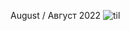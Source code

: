 August / Август 2022
![til](https://media3.giphy.com/media/v1.Y2lkPTc5MGI3NjExOTlteTV0enh5ZXp5cXRyZGRhMHEydzh2Y3Jpdm1xMzNtaHdyd3RteSZlcD12MV9pbnRlcm5hbF9naWZfYnlfaWQmY3Q9Zw/9NEwGRSJS9fI0idJM1/giphy.gif)
